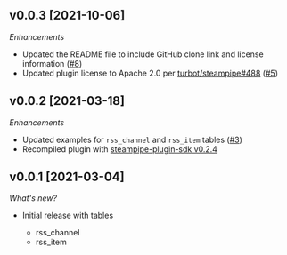 ## v0.0.3 [2021-10-06]

_Enhancements_

- Updated the README file to include GitHub clone link and license information ([#8](https://github.com/turbot/steampipe-plugin-rss/pull/8))
- Updated plugin license to Apache 2.0 per [turbot/steampipe#488](https://github.com/turbot/steampipe/issues/488) ([#5](https://github.com/turbot/steampipe-plugin-rss/pull/5))

## v0.0.2 [2021-03-18]

_Enhancements_

- Updated examples for `rss_channel` and `rss_item` tables ([#3](https://github.com/turbot/steampipe-plugin-rss/pull/3))
- Recompiled plugin with [steampipe-plugin-sdk v0.2.4](https://github.com/turbot/steampipe-plugin-sdk/blob/main/CHANGELOG.md#v024-2021-03-16)

## v0.0.1 [2021-03-04]

_What's new?_

- Initial release with tables

  - rss_channel
  - rss_item
